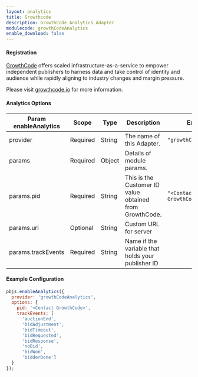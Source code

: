 ```yaml
---
layout: analytics
title: Growthcode
description: GrowthCode Analytics Adapter
modulecode: growthCodeAnalytics
enable_download: false
---
```


#### Registration

[GrowthCode](https://growthcode.io) offers scaled infrastructure-as-a-service to
empower independent publishers to harness data and take control of identity and
audience while rapidly aligning to industry changes and margin pressure.

Please visit [growthcode.io](https://growthcode.io/) for more information.

#### Analytics Options

| Param enableAnalytics | Scope    | Type   | Description                                             | Example                  |
|-----------------------|----------|--------|---------------------------------------------------------|--------------------------|
| provider              | Required | String | The name of this Adapter.                               | `"growthCodeAnalytics"`  |
| params                | Required | Object | Details of module params.                               |                          |
| params.pid            | Required | String | This is the Customer ID value obtained from GrowthCode. | `"<Contact GrowthCode>"` |
| params.url            | Optional | String | Custom URL for server                                   |                          |
| params.trackEvents    | Required | String | Name if the variable that holds your publisher ID       |                          |

#### Example Configuration

```javascript
pbjs.enableAnalytics({
  provider: 'growthCodeAnalytics',
  options: {
    pid: '<Contact GrowthCode>',
    trackEvents: [
      'auctionEnd',
      'bidAdjustment',
      'bidTimeout',
      'bidRequested',
      'bidResponse',
      'noBid',
      'bidWon',
      'bidderDone']
  }
});
```

